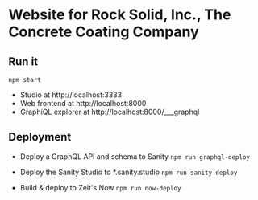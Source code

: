 # Website for Rock Solid, Inc., The Concrete Coating Company

## Run it
`npm start`
- Studio at http://localhost:3333
- Web frontend at http://localhost:8000
- GraphiQL explorer at http://localhost:8000/___graphql

## Deployment
- Deploy a GraphQL API and schema to Sanity
`npm run graphql-deploy`

- Deploy the Sanity Studio to *.sanity.studio
`npm run sanity-deploy`

- Build & deploy to Zeit's Now
`npm run now-deploy`